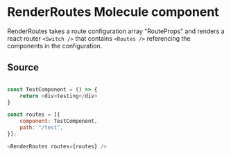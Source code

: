 # RenderRoutes Molecule component

RenderRoutes takes a route configuration array "RouteProps" and renders a react router `<Switch />` that contains `<Routes />` referencing the components in the configuration.

## Source
```js

const TestComponent = () => {
    return <div>testing</div>
}

const routes = [{
    component: TestComponent,
    path: "/test",
}];

<RenderRoutes routes={routes} />
```




